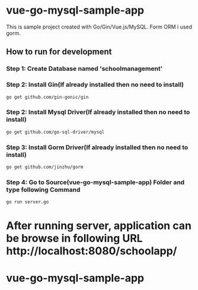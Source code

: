 # vue-go-mysql-sample-app

This is sample project created with Go/Gin/Vue.js/MySQL. Form ORM i used gorm.
## How to run for development

### Step 1: Create Database named 'schoolmanagement'

### Step 2: Install Gin(If already installed then no need to install)
```bash
go get github.com/gin-gonic/gin
```

### Step 2: Install Mysql Driver(If already installed then no need to install)
```bash
go get github.com/go-sql-driver/mysql
```

### Step 3: Install Gorm Driver(If already installed then no need to install)
```bash
go get github.com/jinzhu/gorm
```

### Step 4: Go to Source(vue-go-mysql-sample-app) Folder and type following Command
```bash
go run server.go
```
After running server, application can be browse in following URL http://localhost:8080/schoolapp/ 
=======
# vue-go-mysql-sample-app
